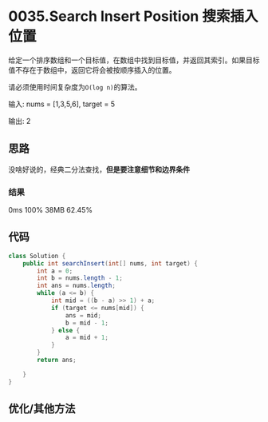 # 0035.Search Insert Position 搜索插入位置

给定一个排序数组和一个目标值，在数组中找到目标值，并返回其索引。如果目标值不存在于数组中，返回它将会被按顺序插入的位置。

请必须使用时间复杂度为`O(log n)`的算法。

输入: nums = [1,3,5,6], target = 5

输出: 2
## 思路
没啥好说的，经典二分法查找，**但是要注意细节和边界条件**


### 结果
0ms  100%
38MB  62.45%

## 代码
```java
class Solution {
    public int searchInsert(int[] nums, int target) {
        int a = 0;
        int b = nums.length - 1;
        int ans = nums.length;
        while (a <= b) {
            int mid = ((b - a) >> 1) + a;
            if (target <= nums[mid]) {
                ans = mid;
                b = mid - 1;
            } else {
                a = mid + 1;
            }
        }
        return ans;

    }
}
```

## 优化/其他方法

